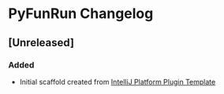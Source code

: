 <!-- Keep a Changelog guide -> https://keepachangelog.com -->

# PyFunRun Changelog

## [Unreleased]
### Added
- Initial scaffold created from [IntelliJ Platform Plugin Template](https://github.com/JetBrains/intellij-platform-plugin-template)
